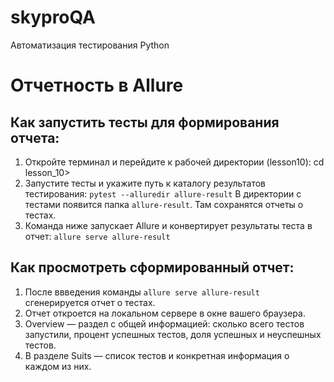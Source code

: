 # skyproQA
Автоматизация тестирования Python

# Отчетность в Allure

## Как запустить тесты для формирования отчета:
1. Откройте терминал и перейдите к рабочей директории (lesson10): cd lesson_10>
2. Запустите тесты и укажите путь к каталогу результатов тестирования: `pytest --alluredir allure-result` В директории с тестами появится папка `allure-result`. Там сохранятся отчеты о тестах.
3. Команда ниже запускает Allure и конвертирует результаты теста в отчет: `allure serve allure-result`

## Как просмотреть сформированный отчет:
1. После ввведения команды `allure serve allure-result` сгенерируется отчет о тестах.
2. Отчет откроется на локальном сервере в окне вашего браузера.
3. Overview — раздел с общей информацией: сколько всего тестов запустили, процент успешных тестов, доля успешных и неуспешных тестов.
4. В разделе Suits — список тестов и конкретная информация о каждом из них.
